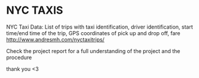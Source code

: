 # NYC TAXIS 

NYC Taxi Data: List of trips with taxi identification, driver identification, start time/end time of the
trip, GPS coordinates of pick up and drop off, fare
http://www.andresmh.com/nyctaxitrips/


Check the project report for a full understanding of the project and the procedure 

thank you <3 

